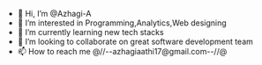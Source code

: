 - 👋 Hi, I’m @Azhagi-A
- 👀 I’m interested in Programming,Analytics,Web designing
- 🌱 I’m currently learning new tech stacks
- 💞️ I’m looking to collaborate on great software development team
- 📫 How to reach me @//--azhagiaathi17@gmail.com--//@

<!---
Azhagi-A/Azhagi-A is a ✨ special ✨ repository because its `README.md` (this file) appears on your GitHub profile.
You can click the Preview link to take a look at your changes.
--->
